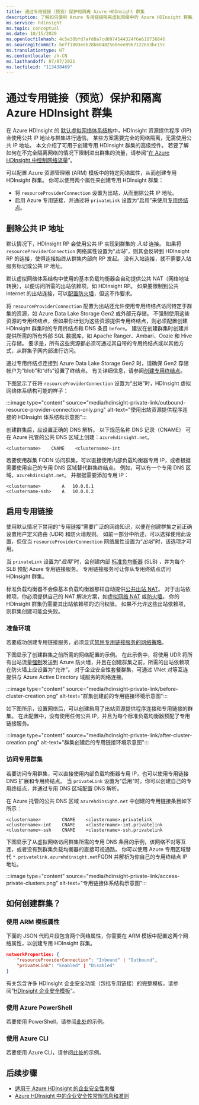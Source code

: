 ```yaml
---
title: 通过专用链接（预览）保护和隔离 Azure HDInsight 群集
description: 了解如何使用 Azure 专用链接隔离虚拟网络中的 Azure HDInsight 群集。
ms.service: hdinsight
ms.topic: conceptual
ms.date: 10/15/2020
ms.openlocfilehash: 4c5e30bfd7afd8a7cd8974544324f6e610736846
ms.sourcegitcommit: beff1803eeb28b60482560eee8967122653bc19c
ms.translationtype: HT
ms.contentlocale: zh-CN
ms.lasthandoff: 07/07/2021
ms.locfileid: "113438469"
---
```

# <a name="secure-and-isolate-azure-hdinsight-clusters-with-private-link-preview"></a>通过专用链接（预览）保护和隔离 Azure HDInsight 群集

在 Azure HDInsight 的 [默认虚拟网络体系结构](./hdinsight-virtual-network-architecture.md)中，HDInsight 资源提供程序 (RP) 会使用公共 IP 地址与群集进行通信。 某些方案需要完全的网络隔离，无需使用公共 IP 地址。 本文介绍了可用于创建专用 HDInsight 群集的高级控件。 若要了解如何在不完全隔离网络的情况下限制进出群集的流量，请参阅“[在 Azure HDInsight 中控制网络流量](./control-network-traffic.md)”。

可以配置 Azure 资源管理器 (ARM) 模板中的特定网络属性，从而创建专用 HDInsight 群集。 你可以使用两个属性来创建专用 HDInsight 群集：

* 将 `resourceProviderConnection` 设置为出站，从而删除公共 IP 地址。
* 启用 Azure 专用链接，并通过将 `privateLink` 设置为“启用”来使用[专用终结点](../private-link/private-endpoint-overview.md)。

## <a name="remove-public-ip-addresses"></a>删除公共 IP 地址

默认情况下，HDInsight RP 会使用公共 IP 实现到群集的 *入站* 连接。 如果将 `resourceProviderConnection` 网络属性设置为“*出站*”，则其会反转到 HDInsight RP 的连接，使得连接始终从群集内部向 RP 发起。 没有入站连接，就不需要入站服务标记或公共 IP 地址。

默认虚拟网络体系结构中使用的基本负载均衡器会自动提供公共 NAT（网络地址转换），以便访问所需的出站依赖项，如 HDInsight RP。 如果要限制到公共 internet 的出站连接，可以[配置防火墙](./hdinsight-restrict-outbound-traffic.md)，但这不作要求。

将 `resourceProviderConnection` 配置为出站还允许使用专用终结点访问特定于群集的资源，如 Azure Data Lake Storage Gen2 或外部元存储。 不强制使用这些资源的专用终结点，但如果你计划为这些资源提供专用终结点，则必须配置创建 HDInsight 群集时的专用终结点和 DNS 条目 `before`。 建议在创建群集时创建并提供所需的所有外部 SQL 数据库，如 Apache Ranger、Ambari、Oozie 和 Hive 元存储。 要求是，所有这些资源都必须可通过其自带的专用终结点或以其他方式，从群集子网内部进行访问。

通过专用终结点连接到 Azure Data Lake Storage Gen2 时，请确保 Gen2 存储帐户为“blob”和“dfs”设置了终结点。 有关详细信息，请参阅[创建专用终结点](../storage/common/storage-private-endpoints.md)。

下图显示了在将 `resourceProviderConnection` 设置为“出站”时，HDInsight 虚拟网络体系结构可能的样子：

:::image type="content" source="media/hdinsight-private-link/outbound-resource-provider-connection-only.png" alt-text="使用出站资源提供程序连接的 HDInsight 体系结构示意图":::

创建群集后，应设置正确的 DNS 解析。 以下规范名称 DNS 记录（CNAME） 可在 Azure 托管的公共 DNS 区域上创建：`azurehdinsight.net`。

```dns
<clustername>    CNAME    <clustername>-int
```

若要使用群集 FQDN 访问群集，可以直接使用内部负载均衡器专用 IP，或者根据需要使用自己的专用 DNS 区域替代群集终结点。 例如，可以有一个专用 DNS 区域，`azurehdinsight.net`。 并根据需要添加专用 IP：

```dns
<clustername>        A   10.0.0.1
<clustername-ssh>    A   10.0.0.2
```

## <a name="enable-private-link"></a>启用专用链接

使用默认情况下禁用的“专用链接”需要广泛的网络知识，以便在创建群集之前正确设置用户定义路由 (UDR) 和防火墙规则。 如前一部分中所述，可以选择使用此设置，但仅当 `resourceProviderConnection` 网络属性设置为“*出站*”时，该选项才可用。

当 `privateLink` 设置为“*启用*”时，会创建内部 [标准负均衡器](../load-balancer/load-balancer-overview.md) (SLB) ，并为每个 SLB 预配 Azure 专用链接服务。 专用链接服务可让你从专用终结点访问 HDInsight 群集。

标准负载均衡器不会像基本负载均衡器那样自动提供[公共出站 NAT](../load-balancer/load-balancer-outbound-connections.md)。 对于出站依赖项，你必须提供自己的 NAT 解决方案，如[虚拟网络 NAT](../virtual-network/nat-gateway/nat-overview.md) 或[防火墙](./hdinsight-restrict-outbound-traffic.md)。 你的 HDInsight 群集仍需要其出站依赖项的访问权限。 如果不允许这些出站依赖项，则群集创建可能会失败。

### <a name="prepare-your-environment"></a>准备环境

若要成功创建专用链接服务，必须显式[禁用专用链接服务的网络策略](../private-link/disable-private-link-service-network-policy.md)。

下图显示了创建群集之前所需的网络配置的示例。 在此示例中，将使用 UDR 将所有出站流量[强制](../firewall/forced-tunneling.md)发送到 Azure 防火墙，并且在创建群集之前，所需的出站依赖项在防火墙上应设置为“允许”。 对于企业安全性套餐群集，可通过 VNet 对等互连提供与 Azure Active Directory 域服务的网络连接。

:::image type="content" source="media/hdinsight-private-link/before-cluster-creation.png" alt-text="群集创建前的专用链接环境示意图":::

如下图所示，设置网络后，可以创建启用了出站资源提供程序连接和专用链接的群集。 在此配置中，没有使用任何公共 IP，并且为每个标准负载均衡器预配了专用链接服务。

:::image type="content" source="media/hdinsight-private-link/after-cluster-creation.png" alt-text="群集创建后的专用链接环境示意图":::

### <a name="access-a-private-cluster"></a>访问专用群集

若要访问专用群集，可以直接使用内部负载均衡器专用 IP，也可以使用专用链接 DNS 扩展和专用终结点。 当 `privateLink` 设置为“启用”时，你可以创建自己的专用终结点，并通过专用 DNS 区域配置 DNS 解析。

在 Azure 托管的公共 DNS 区域 `azurehdinsight.net` 中创建的专用链接条目如下所示：

```dns
<clustername>        CNAME    <clustername>.privatelink
<clustername>-int    CNAME    <clustername>-int.privatelink
<clustername>-ssh    CNAME    <clustername>-ssh.privatelink
```

下图显示了从虚拟网络访问群集所需的专用 DNS 条目的示例，该网络不对等互连，或者没有到群集负载均衡器的直接可视通路。 你可以使用 Azure 专用区域替代 `*.privatelink.azurehdinsight.net`FQDN 并解析为你自己的专用终结点 IP 地址。

:::image type="content" source="media/hdinsight-private-link/access-private-clusters.png" alt-text="专用链接体系结构示意图":::

## <a name="how-to-create-clusters"></a>如何创建群集？
### <a name="use-arm-template-properties"></a>使用 ARM 模板属性

下面的 JSON 代码片段包含两个网络属性，你需要在 ARM 模板中配置这两个网络属性，以创建专用 HDInsight 群集。

```json
networkProperties: {
    "resourceProviderConnection": "Inbound" | "Outbound",
    "privateLink": "Enabled" | "Disabled"
}
```

有关包含许多 HDInsight 企业安全功能（包括专用链接）的完整模板，请参阅“[HDInsight 企业安全模板](https://github.com/Azure-Samples/hdinsight-enterprise-security/tree/main/ESP-HIB-PL-Template)”。

### <a name="use-azure-powershell"></a>使用 Azure PowerShell

若要使用 PowerShell，请参阅[此处](/powershell/module/az.hdinsight/new-azhdinsightcluster#example-4--create-an-azure-hdinsight-cluster-with-relay-outbound-and-private-link-feature)的示例。

### <a name="use-azure-cli"></a>使用 Azure CLI
若要使用 Azure CLI，请参阅[此处](/cli/azure/hdinsight#az_hdinsight_create-examples)的示例。

## <a name="next-steps"></a>后续步骤

* [适用于 Azure HDInsight 的企业安全性套餐](enterprise-security-package.md)
* [Azure HDInsight 中的企业安全性常规信息和准则](./domain-joined/general-guidelines.md)
